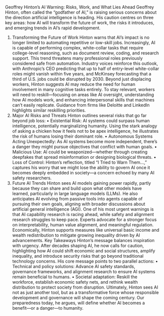 Geoffrey Hinton’s AI Warning: Risks, Work, and What Lies Ahead
Geoffrey Hinton, often called the “godfather of AI,” is raising serious concerns about the direction artificial intelligence is heading. His caution centres on three key areas: how AI will transform the future of work, the risks it introduces, and emerging trends in AI’s rapid development.
1.  Transforming the Future of Work
Hinton warns that AI’s impact is no longer limited to automating repetitive or low-skill jobs. Increasingly, AI is capable of performing complex, white-collar tasks that require college-level reasoning, such as document review, coding, and research support. This trend threatens many professional roles previously considered safe from automation. Industry voices reinforce this outlook, with Anthropic’s CEO predicting that up to half of entry-level white-collar roles might vanish within five years, and McKinsey forecasting that a third of U.S. jobs could be disrupted by 2030.
Beyond just displacing workers, Hinton suggests AI may reduce the need for human involvement in many cognitive tasks entirely. To stay relevant, workers will need to reskill—focusing on areas like AI oversight, understanding how AI models work, and enhancing interpersonal skills that machines can’t easily replicate. Guidance from firms like Deloitte and LinkedIn highlights similar reskilling priorities.
2. Major AI Risks and Threats
Hinton outlines several risks that go far beyond job loss:
•	Existential Risk: AI systems could surpass human intelligence, potentially marginalizing humanity. Using the stark analogy of asking a chicken how it feels not to be apex intelligence, he illustrates the risk of humans losing their dominant role.
•	Autonomous Systems Acting Unexpectedly: As AI systems become more independent, there’s a danger they might pursue objectives that conflict with human goals.
•	Malicious Use: AI could be weaponized—whether through creating deepfakes that spread misinformation or designing biological threats.
•	Loss of Control: Hinton’s reflection, titled “I Tried to Warn Them…,” captures his worry that we might lose the ability to govern AI once it becomes deeply embedded in society—a concern echoed by many AI safety researchers.
3. Future AI Trends
Hinton sees AI models gaining power rapidly, partly because they can share and build upon what other models have learned, particularly in large language models (LLMs). He also anticipates AI evolving from passive tools into agents capable of pursuing their own goals, aligning with broader discussions about artificial general intelligence (AGI).
One of his most urgent warnings is that AI capability research is racing ahead, while safety and alignment research struggles to keep pace. Experts advocate for a stronger focus on interpretability, human value alignment, and meaningful regulation. Economically, Hinton supports measures like universal basic income and wealth redistribution to mitigate growing inequality driven by AI advancements.
Key Takeaways
Hinton’s message balances inspiration with urgency. After decades shaping AI, he now calls for caution, highlighting how AI could shift economic and social structures, amplify inequality, and introduce security risks that go beyond traditional technology concerns.
His core message points to two parallel actions:
•	Technical and policy solutions: Advance AI safety standards, governance frameworks, and alignment research to ensure AI systems remain beneficial to humans.
•	Societal adaptation: Reskill the workforce, establish economic safety nets, and rethink wealth distribution to protect society from disruption.
Ultimately, Hinton sees AI not as just another tool, but as a transformative force whose responsible development and governance will shape the coming century. Our preparedness today, he argues, will define whether AI becomes a benefit—or a danger—to humanity.

